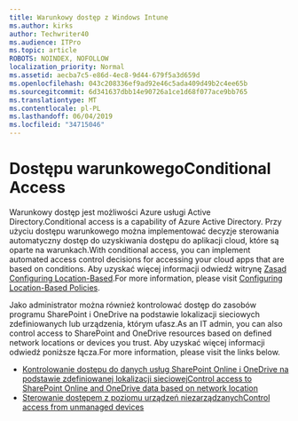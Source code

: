```yaml
---
title: Warunkowy dostęp z Windows Intune
ms.author: kirks
author: Techwriter40
ms.audience: ITPro
ms.topic: article
ROBOTS: NOINDEX, NOFOLLOW
localization_priority: Normal
ms.assetid: aecba7c5-e86d-4ec8-9d44-679f5a3d659d
ms.openlocfilehash: 043c208336ef9ad92e46c5ada409d49b2c4ee65b
ms.sourcegitcommit: 6d341637dbb14e90726a1ce1d68f077ace9bb765
ms.translationtype: MT
ms.contentlocale: pl-PL
ms.lasthandoff: 06/04/2019
ms.locfileid: "34715046"
---
```

# <a name="conditional-access"></a><span data-ttu-id="41099-102">Dostępu warunkowego</span><span class="sxs-lookup"><span data-stu-id="41099-102">Conditional Access</span></span>

<p><span data-ttu-id="41099-103">Warunkowy dostęp jest możliwości Azure usługi Active Directory.</span><span class="sxs-lookup"><span data-stu-id="41099-103">Conditional access is a capability of Azure Active Directory.</span></span> <span data-ttu-id="41099-104">Przy użyciu dostępu warunkowego można implementować decyzje sterowania automatyczny dostęp do uzyskiwania dostępu do aplikacji cloud, które są oparte na warunkach.</span><span class="sxs-lookup"><span data-stu-id="41099-104">With conditional access, you can implement automated access control decisions for accessing your cloud apps that are based on conditions.</span></span> <span data-ttu-id="41099-105">Aby uzyskać więcej informacji odwiedź witrynę <a href="https://docs.microsoft.com/en-us/azure/active-directory/conditional-access/overview">Zasad Configuring Location-Based</a>.</span><span class="sxs-lookup"><span data-stu-id="41099-105">For more information, please visit <a href="https://docs.microsoft.com/en-us/azure/active-directory/conditional-access/overview">Configuring Location-Based Policies</a>.</span></span></p> <p><span data-ttu-id="41099-106">Jako administrator można również kontrolować dostęp do zasobów programu SharePoint i OneDrive na podstawie lokalizacji sieciowych zdefiniowanych lub urządzenia, którym ufasz.</span><span class="sxs-lookup"><span data-stu-id="41099-106">As an IT admin, you can also control access to SharePoint and OneDrive resources based on defined network locations or devices you trust.</span></span> <span data-ttu-id="41099-107">Aby uzyskać więcej informacji odwiedź poniższe łącza.</span><span class="sxs-lookup"><span data-stu-id="41099-107">For more information, please visit the links below.</span></span></p> <ul> <li><span data-ttu-id="41099-108"><a href="https://docs.microsoft.com/en-us/sharepoint/control-access-based-on-network-location">Kontrolowanie dostępu do danych usług SharePoint Online i OneDrive na podstawie zdefiniowanej lokalizacji sieciowej</a></span><span class="sxs-lookup"><span data-stu-id="41099-108"><a href="https://docs.microsoft.com/en-us/sharepoint/control-access-based-on-network-location">Control access to SharePoint Online and OneDrive data based on network location</a></span></span></li> <li><span data-ttu-id="41099-109"><a href="https://docs.microsoft.com/en-us/sharepoint/control-access-from-unmanaged-devices">Sterowanie dostępem z poziomu urządzeń niezarządzanych</a></span><span class="sxs-lookup"><span data-stu-id="41099-109"><a href="https://docs.microsoft.com/en-us/sharepoint/control-access-from-unmanaged-devices">Control access from unmanaged devices</a></span></span></li> </ul>

